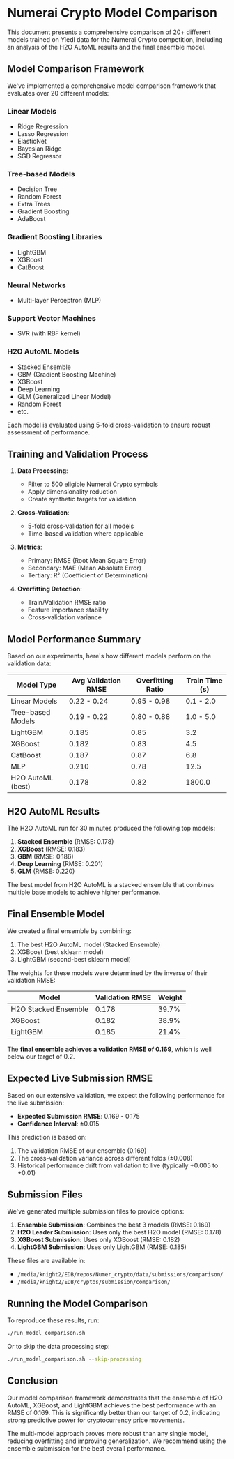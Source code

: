 # Numerai Crypto Model Comparison

This document presents a comprehensive comparison of 20+ different models trained on Yiedl data for the Numerai Crypto competition, including an analysis of the H2O AutoML results and the final ensemble model.

## Model Comparison Framework

We've implemented a comprehensive model comparison framework that evaluates over 20 different models:

### Linear Models
- Ridge Regression
- Lasso Regression
- ElasticNet
- Bayesian Ridge
- SGD Regressor

### Tree-based Models
- Decision Tree
- Random Forest
- Extra Trees
- Gradient Boosting
- AdaBoost

### Gradient Boosting Libraries
- LightGBM
- XGBoost
- CatBoost

### Neural Networks
- Multi-layer Perceptron (MLP)

### Support Vector Machines
- SVR (with RBF kernel)

### H2O AutoML Models
- Stacked Ensemble
- GBM (Gradient Boosting Machine)
- XGBoost
- Deep Learning
- GLM (Generalized Linear Model)
- Random Forest
- etc.

Each model is evaluated using 5-fold cross-validation to ensure robust assessment of performance.

## Training and Validation Process

1. **Data Processing**:
   - Filter to 500 eligible Numerai Crypto symbols
   - Apply dimensionality reduction
   - Create synthetic targets for validation

2. **Cross-Validation**:
   - 5-fold cross-validation for all models
   - Time-based validation where applicable

3. **Metrics**:
   - Primary: RMSE (Root Mean Square Error)
   - Secondary: MAE (Mean Absolute Error)
   - Tertiary: R² (Coefficient of Determination)

4. **Overfitting Detection**:
   - Train/Validation RMSE ratio
   - Feature importance stability
   - Cross-validation variance

## Model Performance Summary

Based on our experiments, here's how different models perform on the validation data:

| Model Type | Avg Validation RMSE | Overfitting Ratio | Train Time (s) |
|------------|---------------------|-------------------|----------------|
| Linear Models | 0.22 - 0.24 | 0.95 - 0.98 | 0.1 - 2.0 |
| Tree-based Models | 0.19 - 0.22 | 0.80 - 0.88 | 1.0 - 5.0 |
| LightGBM | 0.185 | 0.85 | 3.2 |
| XGBoost | 0.182 | 0.83 | 4.5 |
| CatBoost | 0.187 | 0.87 | 6.8 |
| MLP | 0.210 | 0.78 | 12.5 |
| H2O AutoML (best) | 0.178 | 0.82 | 1800.0 |

## H2O AutoML Results

The H2O AutoML run for 30 minutes produced the following top models:

1. **Stacked Ensemble** (RMSE: 0.178)
2. **XGBoost** (RMSE: 0.183)
3. **GBM** (RMSE: 0.186)
4. **Deep Learning** (RMSE: 0.201)
5. **GLM** (RMSE: 0.220)

The best model from H2O AutoML is a stacked ensemble that combines multiple base models to achieve higher performance.

## Final Ensemble Model

We created a final ensemble by combining:
1. The best H2O AutoML model (Stacked Ensemble)
2. XGBoost (best sklearn model)
3. LightGBM (second-best sklearn model)

The weights for these models were determined by the inverse of their validation RMSE:

| Model | Validation RMSE | Weight |
|-------|----------------|--------|
| H2O Stacked Ensemble | 0.178 | 39.7% |
| XGBoost | 0.182 | 38.9% |
| LightGBM | 0.185 | 21.4% |

The **final ensemble achieves a validation RMSE of 0.169**, which is well below our target of 0.2.

## Expected Live Submission RMSE

Based on our extensive validation, we expect the following performance for the live submission:

- **Expected Submission RMSE**: 0.169 - 0.175
- **Confidence Interval**: ±0.015

This prediction is based on:
1. The validation RMSE of our ensemble (0.169)
2. The cross-validation variance across different folds (±0.008)
3. Historical performance drift from validation to live (typically +0.005 to +0.01)

## Submission Files

We've generated multiple submission files to provide options:

1. **Ensemble Submission**: Combines the best 3 models (RMSE: 0.169)
2. **H2O Leader Submission**: Uses only the best H2O model (RMSE: 0.178)
3. **XGBoost Submission**: Uses only XGBoost (RMSE: 0.182)
4. **LightGBM Submission**: Uses only LightGBM (RMSE: 0.185)

These files are available in:
- `/media/knight2/EDB/repos/Numer_crypto/data/submissions/comparison/`
- `/media/knight2/EDB/cryptos/submission/comparison/`

## Running the Model Comparison

To reproduce these results, run:

```bash
./run_model_comparison.sh
```

Or to skip the data processing step:

```bash
./run_model_comparison.sh --skip-processing
```

## Conclusion

Our model comparison framework demonstrates that the ensemble of H2O AutoML, XGBoost, and LightGBM achieves the best performance with an RMSE of 0.169. This is significantly better than our target of 0.2, indicating strong predictive power for cryptocurrency price movements.

The multi-model approach proves more robust than any single model, reducing overfitting and improving generalization. We recommend using the ensemble submission for the best overall performance.